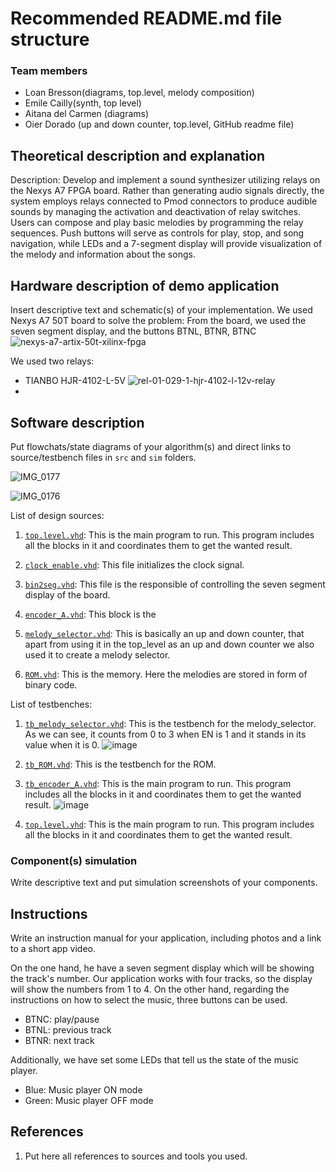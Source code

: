 # Recommended README.md file structure

### Team members

* Loan Bresson(diagrams, top.level, melody composition)
* Emile Cailly(synth, top level)
* Aitana del Carmen (diagrams)
* Oier Dorado (up and down counter, top.level, GitHub readme file)

## Theoretical description and explanation

Description: Develop and implement a sound synthesizer utilizing relays on the Nexys A7 FPGA board. Rather than generating audio signals directly, the system employs relays connected to Pmod connectors to produce audible sounds by managing the activation and deactivation of relay switches. Users can compose and play basic melodies by programming the relay sequences. Push buttons will serve as controls for play, stop, and song navigation, while LEDs and a 7-segment display will provide visualization of the melody and information about the songs.

## Hardware description of demo application

Insert descriptive text and schematic(s) of your implementation.
We used Nexys A7 50T board to solve the problem:
From the board, we used the seven segment display, and the buttons BTNL, BTNR, BTNC
![nexys-a7-artix-50t-xilinx-fpga](https://github.com/odorado02/DE-Project-Relay-Controlled-Sound-Synthesizer/assets/147071596/52f406b8-4785-469b-90a5-d3e47c6999ed)

We used two relays:
- TIANBO HJR-4102-L-5V
![rel-01-029-1-hjr-4102-l-12v-relay](https://github.com/odorado02/DE-Project-Relay-Controlled-Sound-Synthesizer/assets/147071596/44817505-fdca-4f97-b3d0-d868bf6c868e)
-

## Software description

Put flowchats/state diagrams of your algorithm(s) and direct links to source/testbench files in `src` and `sim` folders.

![IMG_0177](https://github.com/odorado02/DE-Project-Relay-Controlled-Sound-Synthesizer/assets/147071596/195305f4-548c-4806-83e9-3c7ba955a14e)

![IMG_0176](https://github.com/odorado02/DE-Project-Relay-Controlled-Sound-Synthesizer/assets/147071596/338f5181-b60b-4586-b079-5e6e60472b47)

List of design sources:

1. [`top.level.vhd`](): This is the main program to run. This program includes all the blocks in it and coordinates them to get the wanted result.

2. [`clock_enable.vhd`](https://github.com/odorado02/DE-Project-Relay-Controlled-Sound-Synthesizer/blob/9a9f8162f6d7d15c2d32c0ccf66bdfa4364458fc/source/design%20source/clock_enable.vhd): This file initializes the clock signal.

4. [`bin2seg.vhd`](https://github.com/odorado02/DE-Project-Relay-Controlled-Sound-Synthesizer/blob/9a9f8162f6d7d15c2d32c0ccf66bdfa4364458fc/source/design%20source/bin2seg.vhd): This file is the responsible of controlling the seven segment display of the board.

5. [`encoder_A.vhd`](https://github.com/odorado02/DE-Project-Relay-Controlled-Sound-Synthesizer/blob/9a9f8162f6d7d15c2d32c0ccf66bdfa4364458fc/source/design%20source/encoder_A.vhd): This block is the 

6. [`melody_selector.vhd`](https://github.com/odorado02/DE-Project-Relay-Controlled-Sound-Synthesizer/blob/9a9f8162f6d7d15c2d32c0ccf66bdfa4364458fc/source/design%20source/melody_selector.vhd): This is basically an up and down counter, that apart from using it in the top_level as an up and down counter we also used it to create a melody selector.

7. [`ROM.vhd`](): This is the memory. Here the melodies are stored in form of binary code.

List of testbenches:

1. [`tb_melody_selector.vhd`](https://github.com/odorado02/DE-Project-Relay-Controlled-Sound-Synthesizer/blob/9a9f8162f6d7d15c2d32c0ccf66bdfa4364458fc/source/testbenches/tb_melody_selector.vhd): This is the testbench for the melody_selector. As we can see, it counts from 0 to 3 when EN is 1 and it stands in its value when it is 0.
![image](https://github.com/odorado02/DE-Project-Relay-Controlled-Sound-Synthesizer/assets/147071596/f29c14b7-33df-40af-b27a-15c41b11f207)

3. [`tb_ROM.vhd`](https://github.com/odorado02/DE-Project-Relay-Controlled-Sound-Synthesizer/blob/9a9f8162f6d7d15c2d32c0ccf66bdfa4364458fc/source/testbenches/tb_ROM.vhd): This is the testbench for the ROM.
  
4. [`tb_encoder_A.vhd`](https://github.com/odorado02/DE-Project-Relay-Controlled-Sound-Synthesizer/blob/45a454364ca8d41ae2ffea6cb52cb3a33cf7d602/source/testbenches/tb_encoder_A.vhd): This is the main program to run. This program includes all the blocks in it and coordinates them to get the wanted result.
![image](https://github.com/odorado02/DE-Project-Relay-Controlled-Sound-Synthesizer/assets/147071596/2b795c82-ad09-4d81-81d2-875defd2a007)


6. [`top.level.vhd`](): This is the main program to run. This program includes all the blocks in it and coordinates them to get the wanted result.

### Component(s) simulation

Write descriptive text and put simulation screenshots of your components.

## Instructions

Write an instruction manual for your application, including photos and a link to a short app video.

On the one hand, he have a seven segment display which will be showing the track's number. Our application works with four tracks, so the display will show the numbers from 1 to 4. 
On the other hand, regarding the instructions on how to select the music, three buttons can be used. 
- BTNC: play/pause
- BTNL: previous track
- BTNR: next track

Additionally, we have set some LEDs that tell us the state of the music player.
- Blue: Music player ON mode
- Green: Music player OFF mode

## References

1. Put here all references to sources and tools you used.
